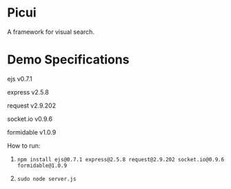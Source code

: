 Picui
====

A framework for visual search.

Demo Specifications
=====

ejs v0.7.1

express v2.5.8

request v2.9.202

socket.io v0.9.6

formidable v1.0.9

How to run:
1. `npm install ejs@0.7.1 express@2.5.8 request@2.9.202 socket.io@0.9.6 formidable@1.0.9`

2. `sudo node server.js`
